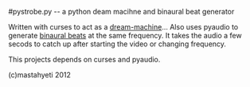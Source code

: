 #pystrobe.py -- a python deam macihne and binaural beat generator

Written with curses to act as a [dream-machine](http://lmgtfy.com)... 
Also uses pyaudio to generate [binaural beats](http://en.wikipedia.org/wiki/Binaural_beats) at the same frequency.
It takes the audio a few secods to catch up after starting the video
or changing frequency.

This projects depends on curses and pyaudio.

(c)mastahyeti 2012
